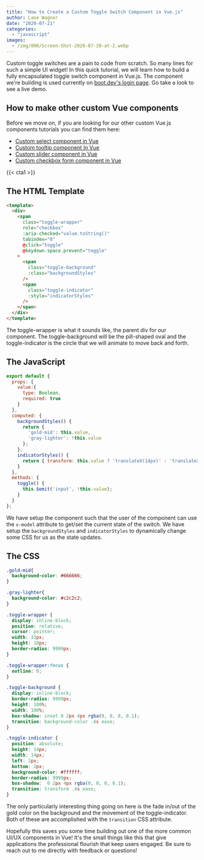 ```yaml
---
title: "How to Create a Custom Toggle Switch Component in Vue.js"
author: Lane Wagner
date: "2020-07-21"
categories: 
  - "javascript"
images:
  - /img/800/Screen-Shot-2020-07-20-at-2.webp
---
```


Custom toggle switches are a pain to code from scratch. So many lines for such a simple UI widget! In this quick tutorial, we will learn how to build a fully encapsulated toggle switch component in Vue.js. The component we're building is used currently on [boot.dev's login page](https://boot.dev/). Go take a look to see a live demo.

## How to make other custom Vue components

Before we move on, if you are looking for our other custom Vue.js components tutorials you can find them here:

- [Custom select component in Vue](/javascript/custom-select-component-in-vue/)
- [Custom tooltip component In Vue](/javascript/custom-tooltip-component-in-vue/)
- [Custom slider component in Vue](/javascript/custom-slider-component-vue/)
- [Custom checkbox form component in Vue](/javascript/how-to-create-a-custom-checkbox-form-in-vue/)

{{< cta1 >}}

## The HTML Template

```html
<template>
  <div>
    <span
      class="toggle-wrapper"
      role="checkbox"
      :aria-checked="value.toString()"
      tabindex="0"
      @click="toggle"
      @keydown.space.prevent="toggle"
    >
      <span
        class="toggle-background"
        :class="backgroundStyles"
      />
      <span
        class="toggle-indicator"
        :style="indicatorStyles" 
      />
    </span>
  </div>
</template>
```

The toggle-wrapper is what it sounds like, the parent div for our component. The toggle-background will be the pill-shaped oval and the toggle-indicator is the circle that we will animate to move back and forth.

## The JavaScript

```js
export default {
  props: {
    value:{
      type: Boolean,
      required: true
    }
  },
  computed: {
    backgroundStyles() {
      return {
        'gold-mid': this.value,
        'gray-lighter': !this.value
      };
    },
    indicatorStyles() {
      return { transform: this.value ? 'translateX(14px)' : 'translateX(0)' };
    }
  },
  methods: {
    toggle() {
      this.$emit('input', !this.value);
    }
  }
};
```

We have setup the component such that the user of the component can use the `v-model` attribute to get/set the current state of the switch. We have setup the `backgroundStyles` and `indicatorStyles` to dynamically change some CSS for us as the state updates.

## The CSS

```css
.gold-mid{
  background-color: #666666;
}

.gray-lighter{
  background-color: #c2c2c2;
}

.toggle-wrapper {
  display: inline-block;
  position: relative;
  cursor: pointer;
  width: 32px;
  height: 18px;
  border-radius: 9999px;
}

.toggle-wrapper:focus {
  outline: 0;
}

.toggle-background {
  display: inline-block;
  border-radius: 9999px;
  height: 100%;
  width: 100%;
  box-shadow: inset 0 2px 4px rgba(0, 0, 0, 0.1);
  transition: background-color .4s ease;
}

.toggle-indicator {
  position: absolute;
  height: 14px;
  width: 14px;
  left: 2px;
  bottom: 2px;
  background-color: #ffffff;
  border-radius: 9999px;
  box-shadow:  0 2px 4px rgba(0, 0, 0, 0.1);
  transition: transform .4s ease;
}
```

The only particularly interesting thing going on here is the fade in/out of the gold color on the background and the movement of the toggle-indicator. Both of these are accomplished with the `transition` CSS attribute.

Hopefully this saves you some time building out one of the more common UI/UX components in Vue! It's the small things like this that give applications the professional flourish that keep users engaged. Be sure to reach out to me directly with feedback or questions!
